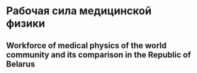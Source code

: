 Рабочая сила медицинской физики 
===============================
Workforce of medical physics of the world community and its comparison in the Republic of Belarus
-------------------------------
